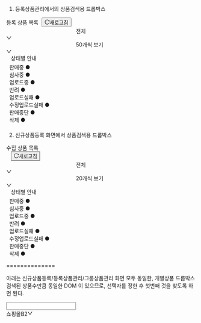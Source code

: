 
1. 등록상품관리에서의 상품검색용 드롭박스

<div class="ant-row ant-row-no-wrap ant-row-middle css-1li46mu" style="row-gap: 4px; margin-bottom: 20px;"><div class="ant-col css-1li46mu"><span class="sc-dABzDS eaobzk H5Bold16 CharacterTitle85">등록 상품 목록</span><button type="button" class="ant-btn css-1li46mu ant-btn-default" style="margin-left: 9px;"><span class="ant-btn-icon"><span role="img" aria-label="reload" class="anticon anticon-reload"><svg viewBox="64 64 896 896" focusable="false" data-icon="reload" width="1em" height="1em" fill="currentColor" aria-hidden="true"><path d="M909.1 209.3l-56.4 44.1C775.8 155.1 656.2 92 521.9 92 290 92 102.3 279.5 102 511.5 101.7 743.7 289.8 932 521.9 932c181.3 0 335.8-115 394.6-276.1 1.5-4.2-.7-8.9-4.9-10.3l-56.7-19.5a8 8 0 00-10.1 4.8c-1.8 5-3.8 10-5.9 14.9-17.3 41-42.1 77.8-73.7 109.4A344.77 344.77 0 01655.9 829c-42.3 17.9-87.4 27-133.8 27-46.5 0-91.5-9.1-133.8-27A341.5 341.5 0 01279 755.2a342.16 342.16 0 01-73.7-109.4c-17.9-42.4-27-87.4-27-133.9s9.1-91.5 27-133.9c17.3-41 42.1-77.8 73.7-109.4 31.6-31.6 68.4-56.4 109.3-73.8 42.3-17.9 87.4-27 133.8-27 46.5 0 91.5 9.1 133.8 27a341.5 341.5 0 01109.3 73.8c9.9 9.9 19.2 20.4 27.8 31.4l-60.2 47a8 8 0 003 14.1l175.6 43c5 1.2 9.9-2.6 9.9-7.7l.8-180.9c-.1-6.6-7.8-10.3-13-6.2z"></path></svg></span></span><span>새로고침</span></button></div><div class="ant-col css-1li46mu" style="flex: 1 1 auto; min-width: 0px;"></div><div class="ant-col css-1li46mu"><div class="ant-select ant-select-borderless css-1li46mu ant-select-single ant-select-show-arrow"><div class="ant-select-selector"><span class="ant-select-selection-search"><input type="search" autocomplete="off" class="ant-select-selection-search-input" role="combobox" aria-expanded="false" aria-haspopup="listbox" aria-owns="rc_select_86_list" aria-autocomplete="list" aria-controls="rc_select_86_list" readonly="" unselectable="on" value="" id="rc_select_86" style="opacity: 0;"></span><span class="ant-select-selection-item" title="전체">전체</span></div><span class="ant-select-arrow" unselectable="on" aria-hidden="true" style="user-select: none;"><span role="img" aria-label="down" class="anticon anticon-down ant-select-suffix"><svg viewBox="64 64 896 896" focusable="false" data-icon="down" width="1em" height="1em" fill="currentColor" aria-hidden="true"><path d="M884 256h-75c-5.1 0-9.9 2.5-12.9 6.6L512 654.2 227.9 262.6c-3-4.1-7.8-6.6-12.9-6.6h-75c-6.5 0-10.3 7.4-6.5 12.7l352.6 486.1c12.8 17.6 39 17.6 51.7 0l352.6-486.1c3.9-5.3.1-12.7-6.4-12.7z"></path></svg></span></span></div></div><div class="ant-col css-1li46mu"><div class="ant-select ant-select-borderless css-1li46mu ant-select-single ant-select-show-arrow"><div class="ant-select-selector"><span class="ant-select-selection-search"><input type="search" autocomplete="off" class="ant-select-selection-search-input" role="combobox" aria-expanded="false" aria-haspopup="listbox" aria-owns="rc_select_85_list" aria-autocomplete="list" aria-controls="rc_select_85_list" readonly="" unselectable="on" value="" id="rc_select_85" style="opacity: 0;"></span><span class="ant-select-selection-item" title="50개씩 보기">50개씩 보기</span></div><span class="ant-select-arrow" unselectable="on" aria-hidden="true" style="user-select: none;"><span role="img" aria-label="down" class="anticon anticon-down ant-select-suffix"><svg viewBox="64 64 896 896" focusable="false" data-icon="down" width="1em" height="1em" fill="currentColor" aria-hidden="true"><path d="M884 256h-75c-5.1 0-9.9 2.5-12.9 6.6L512 654.2 227.9 262.6c-3-4.1-7.8-6.6-12.9-6.6h-75c-6.5 0-10.3 7.4-6.5 12.7l352.6 486.1c12.8 17.6 39 17.6 51.7 0l352.6-486.1c3.9-5.3.1-12.7-6.4-12.7z"></path></svg></span></span></div></div><div class="ant-col css-1li46mu" style="margin-left: 12px;"><div class="ant-row ant-row-no-wrap ant-row-top css-1li46mu" style="margin-left: -4px; margin-right: -4px; row-gap: 4px;"><div class="ant-col css-1li46mu" style="padding-left: 4px; padding-right: 4px;"><span class="sc-dUYLmH cgGiTY Body3Regular14 CharacterPrimary85">상태별 안내</span></div><div class="ant-col css-1li46mu" style="padding-left: 4px; padding-right: 4px;"><div class="sc-emIrwa gwtoGj" style="margin-top: 4px;"></div></div><div class="ant-row ant-row-middle css-1li46mu" style="margin-left: -4px; margin-right: -4px; row-gap: 4px;"><div class="ant-col css-1li46mu" style="padding-left: 4px; padding-right: 4px;"><div class="sc-gRtvSG hlsUHI">판매중 <span color="#1890FF" class="sc-dUYLmH hgTmhb">●</span></div></div><div class="ant-col css-1li46mu" style="padding-left: 4px; padding-right: 4px;"><div class="sc-gRtvSG hlsUHI">심사중 <span color="#FAAD14" class="sc-dUYLmH fXMWyk">●</span></div></div><div class="ant-col css-1li46mu" style="padding-left: 4px; padding-right: 4px;"><div class="sc-gRtvSG hlsUHI">업로드중 <span color="#FAAD14" class="sc-dUYLmH fXMWyk">●</span></div></div><div class="ant-col css-1li46mu" style="padding-left: 4px; padding-right: 4px;"><div class="sc-gRtvSG hlsUHI">반려 <span color="#FF4D4F" class="sc-dUYLmH gPyRxt">●</span></div></div><div class="ant-col css-1li46mu" style="padding-left: 4px; padding-right: 4px;"><div class="sc-gRtvSG hlsUHI">업로드실패 <span color="#FF4D4F" class="sc-dUYLmH gPyRxt">●</span></div></div><div class="ant-col css-1li46mu" style="padding-left: 4px; padding-right: 4px;"><div class="sc-gRtvSG hlsUHI">수정업로드실패 <span color="#EB2F96" class="sc-dUYLmH jHYySH">●</span></div></div><div class="ant-col css-1li46mu" style="padding-left: 4px; padding-right: 4px;"><div class="sc-gRtvSG hlsUHI">판매중단 <span color="#BFBFBF" class="sc-dUYLmH gulEnL">●</span></div></div><div class="ant-col css-1li46mu" style="padding-left: 4px; padding-right: 4px;"><div class="sc-gRtvSG hlsUHI">삭제 <span color="#BFBFBF" class="sc-dUYLmH gulEnL">●</span></div></div></div></div></div></div>

2. 신규상품등록 화면에서 상품검색용 드롭박스

<div class="ant-row ant-row-no-wrap ant-row-middle css-1li46mu" style="row-gap: 0px;"><div class="ant-col css-1li46mu"><span class="sc-bStcSt dYHkFt Body1Bold14 CharacterPrimary85">수집 상품 목록</span></div><div class="ant-col css-1li46mu" style="margin-left: 12px;"><button type="button" class="ant-btn css-1li46mu ant-btn-primary ant-btn-background-ghost" style="color: rgba(0, 0, 0, 0.85); border-color: rgba(0, 0, 0, 0.45);"><span class="ant-btn-icon"><span role="img" aria-label="reload" class="anticon anticon-reload"><svg viewBox="64 64 896 896" focusable="false" data-icon="reload" width="1em" height="1em" fill="currentColor" aria-hidden="true"><path d="M909.1 209.3l-56.4 44.1C775.8 155.1 656.2 92 521.9 92 290 92 102.3 279.5 102 511.5 101.7 743.7 289.8 932 521.9 932c181.3 0 335.8-115 394.6-276.1 1.5-4.2-.7-8.9-4.9-10.3l-56.7-19.5a8 8 0 00-10.1 4.8c-1.8 5-3.8 10-5.9 14.9-17.3 41-42.1 77.8-73.7 109.4A344.77 344.77 0 01655.9 829c-42.3 17.9-87.4 27-133.8 27-46.5 0-91.5-9.1-133.8-27A341.5 341.5 0 01279 755.2a342.16 342.16 0 01-73.7-109.4c-17.9-42.4-27-87.4-27-133.9s9.1-91.5 27-133.9c17.3-41 42.1-77.8 73.7-109.4 31.6-31.6 68.4-56.4 109.3-73.8 42.3-17.9 87.4-27 133.8-27 46.5 0 91.5 9.1 133.8 27a341.5 341.5 0 01109.3 73.8c9.9 9.9 19.2 20.4 27.8 31.4l-60.2 47a8 8 0 003 14.1l175.6 43c5 1.2 9.9-2.6 9.9-7.7l.8-180.9c-.1-6.6-7.8-10.3-13-6.2z"></path></svg></span></span><span>새로고침</span></button></div><div class="ant-col css-1li46mu" style="flex: 1 1 auto; min-width: 0px;"></div><div class="ant-col css-1li46mu"><div class="ant-select ant-select-borderless css-1li46mu ant-select-single ant-select-show-arrow"><div class="ant-select-selector"><span class="ant-select-selection-search"><input type="search" autocomplete="off" class="ant-select-selection-search-input" role="combobox" aria-expanded="false" aria-haspopup="listbox" aria-owns="rc_select_92_list" aria-autocomplete="list" aria-controls="rc_select_92_list" readonly="" unselectable="on" value="" id="rc_select_92" style="opacity: 0;"></span><span class="ant-select-selection-item" title="전체">전체</span></div><span class="ant-select-arrow" unselectable="on" aria-hidden="true" style="user-select: none;"><span role="img" aria-label="down" class="anticon anticon-down ant-select-suffix"><svg viewBox="64 64 896 896" focusable="false" data-icon="down" width="1em" height="1em" fill="currentColor" aria-hidden="true"><path d="M884 256h-75c-5.1 0-9.9 2.5-12.9 6.6L512 654.2 227.9 262.6c-3-4.1-7.8-6.6-12.9-6.6h-75c-6.5 0-10.3 7.4-6.5 12.7l352.6 486.1c12.8 17.6 39 17.6 51.7 0l352.6-486.1c3.9-5.3.1-12.7-6.4-12.7z"></path></svg></span></span></div></div><div class="ant-col css-1li46mu"><div class="ant-select ant-select-borderless css-1li46mu ant-select-single ant-select-show-arrow"><div class="ant-select-selector"><span class="ant-select-selection-search"><input type="search" autocomplete="off" class="ant-select-selection-search-input" role="combobox" aria-expanded="false" aria-haspopup="listbox" aria-owns="rc_select_91_list" aria-autocomplete="list" aria-controls="rc_select_91_list" readonly="" unselectable="on" value="" id="rc_select_91" style="opacity: 0;"></span><span class="ant-select-selection-item" title="20개씩 보기">20개씩 보기</span></div><span class="ant-select-arrow" unselectable="on" aria-hidden="true" style="user-select: none;"><span role="img" aria-label="down" class="anticon anticon-down ant-select-suffix"><svg viewBox="64 64 896 896" focusable="false" data-icon="down" width="1em" height="1em" fill="currentColor" aria-hidden="true"><path d="M884 256h-75c-5.1 0-9.9 2.5-12.9 6.6L512 654.2 227.9 262.6c-3-4.1-7.8-6.6-12.9-6.6h-75c-6.5 0-10.3 7.4-6.5 12.7l352.6 486.1c12.8 17.6 39 17.6 51.7 0l352.6-486.1c3.9-5.3.1-12.7-6.4-12.7z"></path></svg></span></span></div></div><div class="ant-col css-1li46mu" style="margin-left: 12px;"><div class="ant-row ant-row-no-wrap ant-row-top css-1li46mu" style="margin-left: -4px; margin-right: -4px; row-gap: 4px;"><div class="ant-col css-1li46mu" style="padding-left: 4px; padding-right: 4px;"><span class="sc-dUYLmH cgGiTY Body3Regular14 CharacterPrimary85">상태별 안내</span></div><div class="ant-col css-1li46mu" style="padding-left: 4px; padding-right: 4px;"><div class="sc-emIrwa gwtoGj" style="margin-top: 4px;"></div></div><div class="ant-row ant-row-middle css-1li46mu" style="margin-left: -4px; margin-right: -4px; row-gap: 4px;"><div class="ant-col css-1li46mu" style="padding-left: 4px; padding-right: 4px;"><div class="sc-gRtvSG hlsUHI">판매중 <span color="#1890FF" class="sc-dUYLmH hgTmhb">●</span></div></div><div class="ant-col css-1li46mu" style="padding-left: 4px; padding-right: 4px;"><div class="sc-gRtvSG hlsUHI">심사중 <span color="#FAAD14" class="sc-dUYLmH fXMWyk">●</span></div></div><div class="ant-col css-1li46mu" style="padding-left: 4px; padding-right: 4px;"><div class="sc-gRtvSG hlsUHI">업로드중 <span color="#FAAD14" class="sc-dUYLmH fXMWyk">●</span></div></div><div class="ant-col css-1li46mu" style="padding-left: 4px; padding-right: 4px;"><div class="sc-gRtvSG hlsUHI">반려 <span color="#FF4D4F" class="sc-dUYLmH gPyRxt">●</span></div></div><div class="ant-col css-1li46mu" style="padding-left: 4px; padding-right: 4px;"><div class="sc-gRtvSG hlsUHI">업로드실패 <span color="#FF4D4F" class="sc-dUYLmH gPyRxt">●</span></div></div><div class="ant-col css-1li46mu" style="padding-left: 4px; padding-right: 4px;"><div class="sc-gRtvSG hlsUHI">수정업로드실패 <span color="#EB2F96" class="sc-dUYLmH jHYySH">●</span></div></div><div class="ant-col css-1li46mu" style="padding-left: 4px; padding-right: 4px;"><div class="sc-gRtvSG hlsUHI">판매중단 <span color="#BFBFBF" class="sc-dUYLmH gulEnL">●</span></div></div><div class="ant-col css-1li46mu" style="padding-left: 4px; padding-right: 4px;"><div class="sc-gRtvSG hlsUHI">삭제 <span color="#BFBFBF" class="sc-dUYLmH gulEnL">●</span></div></div></div></div></div></div>

==============

아래는 신규상품등록/등록상품관리/그룹상품관리 화면 모두 동일한, 개별상품 드롭박스
검색된 상품수만큼 동일한 DOM 이 있으므로, 선택자를 정한 후 첫번째 것을 찾도록 하면 된다.

<div class="ant-select ant-select-outlined sc-iEXKAA iepyyu css-1li46mu ant-select-single ant-select-show-search"><div class="ant-select-selector"><span class="ant-select-selection-search"><input type="search" autocomplete="off" class="ant-select-selection-search-input" role="combobox" aria-expanded="false" aria-haspopup="listbox" aria-owns="rc_select_93_list" aria-autocomplete="list" aria-controls="rc_select_93_list" value="" id="rc_select_93"></span><span class="ant-select-selection-item"><div class="sc-fhzFiK bzAfDt ant-flex css-1li46mu ant-flex-justify-center"><span class="sc-ejfMa-d iNvWbW">쇼핑몰B2</span><span role="img" aria-label="down" class="anticon anticon-down sc-dkmUuB KuaRe"><svg viewBox="64 64 896 896" focusable="false" data-icon="down" width="1em" height="1em" fill="currentColor" aria-hidden="true"><path d="M884 256h-75c-5.1 0-9.9 2.5-12.9 6.6L512 654.2 227.9 262.6c-3-4.1-7.8-6.6-12.9-6.6h-75c-6.5 0-10.3 7.4-6.5 12.7l352.6 486.1c12.8 17.6 39 17.6 51.7 0l352.6-486.1c3.9-5.3.1-12.7-6.4-12.7z"></path></svg></span></div></span></div></div>



